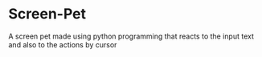 # Screen-Pet
A screen pet made using python programming that reacts to the input text and also to the actions by cursor
